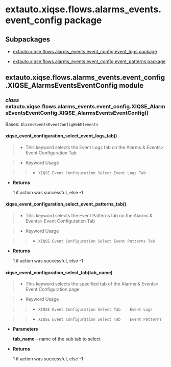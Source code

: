 # extauto.xiqse.flows.alarms_events.event_config package

## Subpackages


* [extauto.xiqse.flows.alarms_events.event_config.event_logs package](flows.alarms_events.event_config.event_logs.md)


* [extauto.xiqse.flows.alarms_events.event_config.event_patterns package](flows.alarms_events.event_config.event_patterns.md)


## extauto.xiqse.flows.alarms_events.event_config.XIQSE_AlarmsEventsEventConfig module


### _class_ extauto.xiqse.flows.alarms_events.event_config.XIQSE_AlarmsEventsEventConfig.XIQSE_AlarmsEventsEventConfig()
Bases: `AlarmsEventsEventConfigWebElements`


#### xiqse_event_configuration_select_event_logs_tab()
> 
> * This keyword selects the Event Logs tab on the Alarms & Events> Event Configuration Tab


> * Keyword Usage

> > 
> > * `XIQSE Event Configuration Select Event Logs Tab`


* **Returns**

    1 if action was successful, else -1



#### xiqse_event_configuration_select_event_patterns_tab()
> 
> * This keyword selects the Event Patterns tab on the Alarms & Events> Event Configuration Tab


> * Keyword Usage

> > 
> > * `XIQSE Event Configuration Select Event Patterns Tab`


* **Returns**

    1 if action was successful, else -1



#### xiqse_event_configuration_select_tab(tab_name)
> 
> * This keyword selects the specified tab of the Alarms & Events> Event Configuration page


> * Keyword Usage

> > 
> > * `XIQSE Event Configuration Select Tab    Event Logs`


> > * `XIQSE Event Configuration Select Tab    Event Patterns`


* **Parameters**

    **tab_name** – name of the sub tab to select



* **Returns**

    1 if action was successful, else -1
